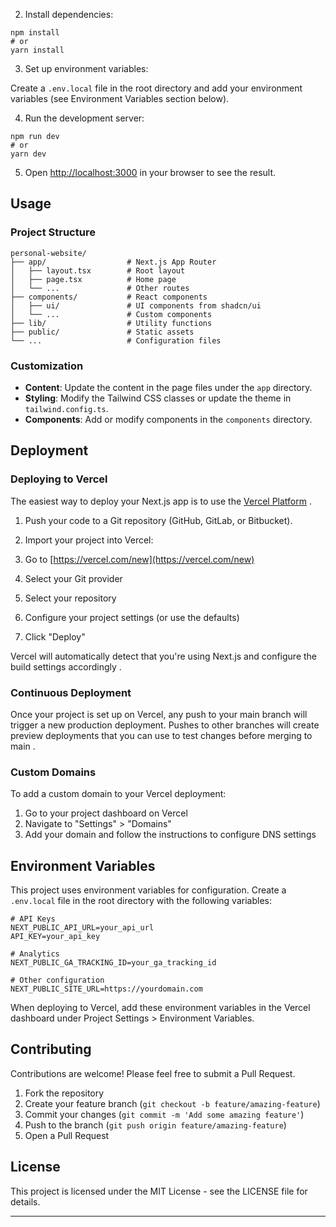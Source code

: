 2. Install dependencies:


```shellscript
npm install
# or
yarn install
```

3. Set up environment variables:


Create a `.env.local` file in the root directory and add your environment variables (see Environment Variables section below).

4. Run the development server:


```shellscript
npm run dev
# or
yarn dev
```

5. Open [http://localhost:3000](http://localhost:3000) in your browser to see the result.


## Usage

### Project Structure

```plaintext
personal-website/
├── app/                  # Next.js App Router
│   ├── layout.tsx        # Root layout
│   ├── page.tsx          # Home page
│   └── ...               # Other routes
├── components/           # React components
│   ├── ui/               # UI components from shadcn/ui
│   └── ...               # Custom components
├── lib/                  # Utility functions
├── public/               # Static assets
└── ...                   # Configuration files
```

### Customization

- **Content**: Update the content in the page files under the `app` directory.
- **Styling**: Modify the Tailwind CSS classes or update the theme in `tailwind.config.ts`.
- **Components**: Add or modify components in the `components` directory.


## Deployment

### Deploying to Vercel

The easiest way to deploy your Next.js app is to use the [Vercel Platform](https://vercel.com/new) .

1. Push your code to a Git repository (GitHub, GitLab, or Bitbucket).
2. Import your project into Vercel:

1. Go to [https://vercel.com/new](https://vercel.com/new)
2. Select your Git provider
3. Select your repository
4. Configure your project settings (or use the defaults)
5. Click "Deploy"





Vercel will automatically detect that you're using Next.js and configure the build settings accordingly .

### Continuous Deployment

Once your project is set up on Vercel, any push to your main branch will trigger a new production deployment. Pushes to other branches will create preview deployments that you can use to test changes before merging to main .

### Custom Domains

To add a custom domain to your Vercel deployment:

1. Go to your project dashboard on Vercel
2. Navigate to "Settings" > "Domains"
3. Add your domain and follow the instructions to configure DNS settings


## Environment Variables

This project uses environment variables for configuration. Create a `.env.local` file in the root directory with the following variables:

```plaintext
# API Keys
NEXT_PUBLIC_API_URL=your_api_url
API_KEY=your_api_key

# Analytics
NEXT_PUBLIC_GA_TRACKING_ID=your_ga_tracking_id

# Other configuration
NEXT_PUBLIC_SITE_URL=https://yourdomain.com
```

When deploying to Vercel, add these environment variables in the Vercel dashboard under Project Settings > Environment Variables.

## Contributing

Contributions are welcome! Please feel free to submit a Pull Request.

1. Fork the repository
2. Create your feature branch (`git checkout -b feature/amazing-feature`)
3. Commit your changes (`git commit -m 'Add some amazing feature'`)
4. Push to the branch (`git push origin feature/amazing-feature`)
5. Open a Pull Request


## License

This project is licensed under the MIT License - see the LICENSE file for details.

---

